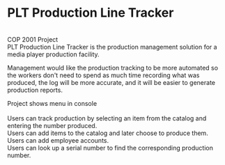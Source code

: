 # PLT Production Line Tracker
<br>
COP 2001 Project<br> 
PLT Production Line Tracker is the production management solution for a media player production facility.

Management would like the production tracking to be more automated so the workers don't need to spend as much time recording what was produced, the log will be more accurate, and it will be easier to generate production reports. 

Project shows menu in console <br>
<br>
Users can track production by selecting an item from the catalog and entering the number produced. <br>
Users can add items to the catalog and later choose to produce them. <br>
Users can add employee accounts. <br>
Users can look up a serial number to find the corresponding production number. <br>


